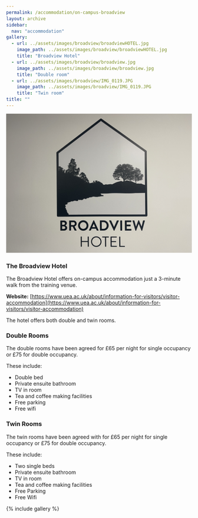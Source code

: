 ```yaml
---
permalink: /accommodation/on-campus-broadview
layout: archive
sidebar:
  nav: "accommodation"
gallery:
  - url: ../assets/images/broadview/broadviewHOTEL.jpg
    image_path: ../assets/images/broadview/broadviewHOTEL.jpg
    title: "Broadview Hotel"
  - url: ../assets/images/broadview/broadview.jpg
    image_path: ../assets/images/broadview/broadview.jpg
    title: "Double room"
  - url: ../assets/images/broadview/IMG_0119.JPG
    image_path: ../assets/images/broadview/IMG_0119.JPG
    title: "Twin room"
title: ""
---
```

![Broadview Hotel](../assets/images/broadview/broad1.jpg "Broadview Hotel")

### The Broadview Hotel

The Broadview Hotel offers on-campus accommodation just a 3-minute walk from the training venue.

**Website:** [https://www.uea.ac.uk/about/information-for-visitors/visitor-accommodation](https://www.uea.ac.uk/about/information-for-visitors/visitor-accommodation)

The hotel offers both double and twin rooms.

### Double Rooms
The double rooms have been agreed for £65 per night for single occupancy or £75 for double occupancy. 

These include:
- Double bed
- Private ensuite bathroom
- TV in room
- Tea and coffee making facilities
- Free parking
- Free wifi
 
### Twin Rooms
The twin rooms have been agreed with for £65 per night for single occupancy or £75 for double occupancy. 

These include:
- Two single beds
- Private ensuite bathroom
- TV in room
- Tea and coffee making facilities
- Free Parking
- Free Wifi

{% include gallery %}